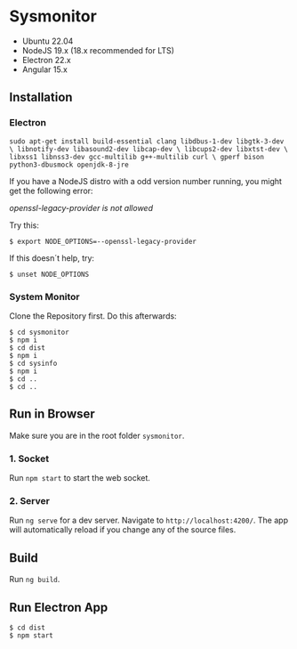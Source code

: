 # Sysmonitor

- Ubuntu 22.04
- NodeJS 19.x (18.x recommended for LTS)
- Electron 22.x
- Angular 15.x

## Installation

### Electron

```
sudo apt-get install build-essential clang libdbus-1-dev libgtk-3-dev \ libnotify-dev libasound2-dev libcap-dev \ libcups2-dev libxtst-dev \ libxss1 libnss3-dev gcc-multilib g++-multilib curl \ gperf bison python3-dbusmock openjdk-8-jre
```

If you have a NodeJS distro with a odd version number running, you might get the following error: 

*openssl-legacy-provider is not allowed*

Try this:
```
$ export NODE_OPTIONS=--openssl-legacy-provider
```

If this doesn´t help, try:
```
$ unset NODE_OPTIONS
```

### System Monitor

Clone the Repository first. Do this afterwards:
```
$ cd sysmonitor
$ npm i
$ cd dist
$ npm i
$ cd sysinfo
$ npm i
$ cd ..
$ cd ..
```

## Run in Browser

Make sure you are in the root folder `sysmonitor`.

### 1. Socket

Run `npm start` to start the web socket.

### 2. Server

Run `ng serve` for a dev server. Navigate to `http://localhost:4200/`. The app will automatically reload if you change any of the source files.

## Build

Run `ng build`.

## Run Electron App

```
$ cd dist
$ npm start
```
